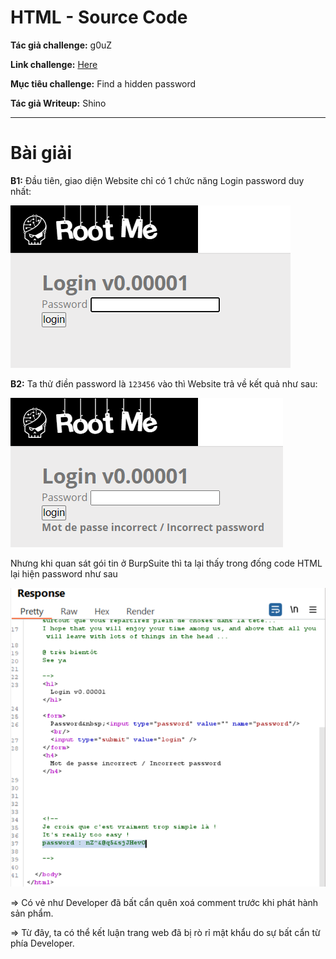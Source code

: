 # HTML - Source Code
**Tác giả challenge:** g0uZ

**Link challenge:** [Here](https://www.root-me.org/en/Challenges/Web-Server/HTML-Source-code)

**Mục tiêu challenge:** Find a hidden password

**Tác giả Writeup:** Shino

---

# Bài giải

**B1:** Đầu tiên, giao diện Website chỉ có 1 chức năng Login password duy nhất:

![alt text](./images/image.png)

**B2:** Ta thử điền password là `123456` vào thì Website trả về kết quả như sau:

![alt text](./images/image-1.png)

Nhưng khi quan sát gói tin ở BurpSuite thì ta lại thấy trong đống code HTML lại hiện password như sau

![alt text](./images/image-2.png)

=> Có vẻ như Developer đã bất cẩn quên xoá comment trước khi phát hành sản phẩm.

=> Từ đây, ta có thể kết luận trang web đã bị rò rỉ mật khẩu do sự bất cẩn từ phía Developer.
